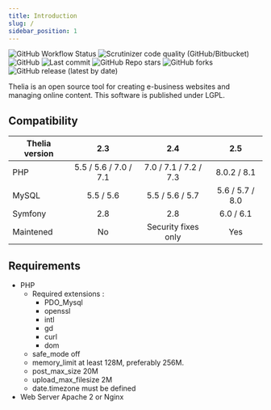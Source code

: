 ```yaml
---
title: Introduction
slug: /
sidebar_position: 1
---
```


![GitHub Workflow Status](https://img.shields.io/github/workflow/status/thelia/thelia/test?style=flat-square)
![Scrutinizer code quality (GitHub/Bitbucket)](https://img.shields.io/scrutinizer/quality/g/thelia/thelia?style=flat-square)
![GitHub](https://img.shields.io/github/license/thelia/thelia?style=flat-square)
![Last commit](https://img.shields.io/github/last-commit/thelia/thelia.svg?style=flat-square)
![GitHub Repo stars](https://img.shields.io/github/stars/thelia/thelia?style=flat-square)
![GitHub forks](https://img.shields.io/github/forks/thelia/thelia?style=flat-square)
![GitHub release (latest by date)](https://img.shields.io/github/v/release/thelia/thelia?label=latest%20release&style=flat-square)

Thelia is an open source tool for creating e-business websites and managing online content. This software is published under LGPL.

Compatibility
------------


| Thelia version |          2.3          |          2.4          |          2.5          |
|----------------|:---------------------:|:---------------------:|:---------------------:|
| PHP            | 5.5 / 5.6 / 7.0 / 7.1 | 7.0 / 7.1 / 7.2 / 7.3 | 8.0.2       /     8.1 |
| MySQL          |       5.5 / 5.6       |    5.5 / 5.6 / 5.7    |    5.6 / 5.7 / 8.0    |
| Symfony        |          2.8          |          2.8          |      6.0  / 6.1       |
 | Maintened      |          No           |  Security fixes only  |          Yes          |


Requirements
------------

* PHP
  * Required extensions :
    * PDO_Mysql
    * openssl
    * intl
    * gd
    * curl
    * dom
  * safe_mode off
  * memory_limit at least 128M, preferably 256M.
  * post\_max\_size 20M
  * upload\_max\_filesize 2M
  * date.timezone must be defined
* Web Server Apache 2 or Nginx